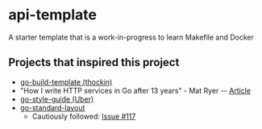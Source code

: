 # api-template

A starter template that is a work-in-progress to learn Makefile and Docker

## Projects that inspired this project 

- [go-build-template (thockin)](https://github.com/thockin/go-build-template/tree/master/)
- "How I write HTTP services in Go after 13 years" - Mat Ryer -- [Article](https://grafana.com/blog/2024/02/09/how-i-write-http-services-in-go-after-13-years/)
- [go-style-guide (Uber)](https://github.com/uber-go/guide/blob/master/style.md) 
- [go-standard-layout](https://github.com/golang-standards/project-layout)
  - Cautiously followed: [Issue #117](https://github.com/golang-standards/project-layout/issues/117)